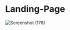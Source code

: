 # Landing-Page
![Screenshot (176)](https://user-images.githubusercontent.com/101974539/188491212-18cd7ab4-eaf8-4a36-aeaf-7029c5f94e10.png)
